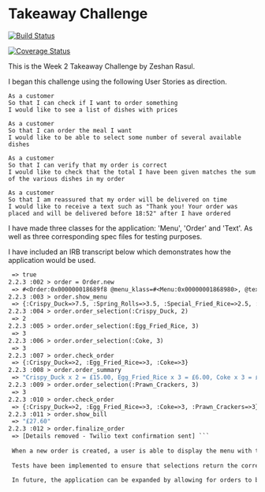Takeaway Challenge
==================
[![Build Status](https://travis-ci.org/makersacademy/takeaway-challenge.svg?branch=master)](https://travis-ci.org/makersacademy/takeaway-challenge)

[![Coverage Status](https://coveralls.io/repos/github/makersacademy/takeaway-challenge/badge.svg?branch=ZeshanRasul)](https://coveralls.io/github/makersacademy/takeaway-challenge?branch=ZeshanRasul)

This is the Week 2 Takeaway Challenge by Zeshan Rasul.

I began this challenge using the following User Stories as direction. 
```
As a customer
So that I can check if I want to order something
I would like to see a list of dishes with prices

As a customer
So that I can order the meal I want
I would like to be able to select some number of several available dishes

As a customer
So that I can verify that my order is correct
I would like to check that the total I have been given matches the sum of the various dishes in my order

As a customer
So that I am reassured that my order will be delivered on time
I would like to receive a text such as "Thank you! Your order was placed and will be delivered before 18:52" after I have ordered
```
I have made three classes for the application: 'Menu', 'Order' and 'Text'.  As well as three corresponding spec files for testing purposes. 

I have included an IRB transcript below which demonstrates how the application would be used.

```2.2.3 :001 > require './lib/order.rb'
 => true 
2.2.3 :002 > order = Order.new
 => #<Order:0x000000018689f8 @menu_klass=#<Menu:0x00000001868980>, @text_klass=#<Text:0x00000001868930 @credentials={"TWILIO_SID"=>"******", "TWILIO_AUTH_TOKEN"=>"******", "TWILIO_NUMBER"=>"******", "MY_NUMBER"=>"******"}>, @chosen_items={}, @final_bill=0, @number_of_dishes=0> 
2.2.3 :003 > order.show_menu
 => {:Crispy_Duck=>7.5, :Spring_Rolls=>3.5, :Special_Fried_Rice=>2.5, :Egg_Fried_Rice=>2.0, :Prawn_Crackers=>1.2, :Chicken_Chow_Mein=>5.5, :King_Prawn_Chow_Mein=>6.5, :Chicken_in_Black_Bean_Sauce=>5.5, :Coke=>1.0, :Sprite=>1.0} 
2.2.3 :004 > order.order_selection(:Crispy_Duck, 2)
 => 2 
2.2.3 :005 > order.order_selection(:Egg_Fried_Rice, 3)                            
 => 3 
2.2.3 :006 > order.order_selection(:Coke, 3)
 => 3 
2.2.3 :007 > order.check_order
 => {:Crispy_Duck=>2, :Egg_Fried_Rice=>3, :Coke=>3} 
2.2.3 :008 > order.order_summary
 => "Crispy_Duck x 2 = £15.00, Egg_Fried_Rice x 3 = £6.00, Coke x 3 = £3.00" 
2.2.3 :009 > order.order_selection(:Prawn_Crackers, 3)
 => 3 
2.2.3 :010 > order.check_order
 => {:Crispy_Duck=>2, :Egg_Fried_Rice=>3, :Coke=>3, :Prawn_Crackers=>3} 
2.2.3 :011 > order.show_bill
 => "£27.60" 
2.2.3 :012 > order.finalize_order
 => [Details removed - Twilio text confirmation sent] ```
 
 When a new order is created, a user is able to display the menu with the show_menu command.  This lists the items and their prices in a hash.  The order_selection command can then be used to select the dish and a quantity.  They are able to check their order size using check_order, which will display the dishes and quantity of each.  Order_summary allows the user to check dishes, quantity and price for each type of dish.  Further dishes can be added and show_bill can be used to check the total amount payable.  Finally, the user can use the finalize_order command and will receive the text confirmation through the twilio gem.
 
 Tests have been implemented to ensure that selections return the correct dishes and that calculations made are exact, returning the correct price for the customer.
 
 In future, the application can be expanded by allowing for orders to be made by text. 
